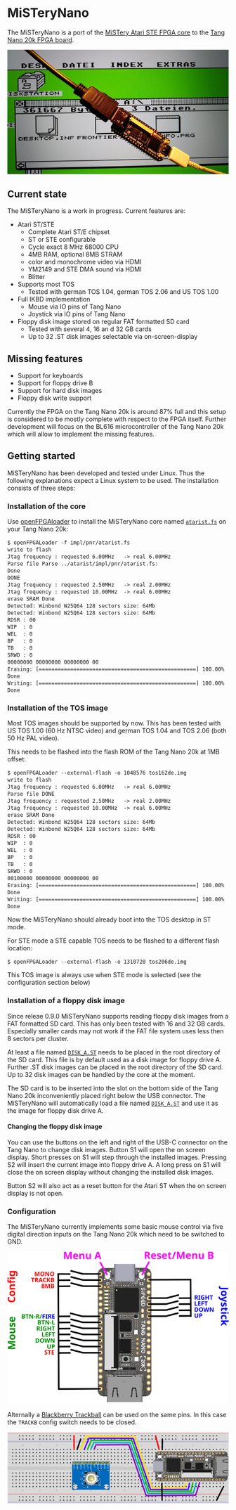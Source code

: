 # MiSTeryNano

The MiSTeryNano is a port of the
[MiSTery Atari STE FPGA core](https://github.com/gyurco/MiSTery) to the
[Tang Nano 20k FPGA board](https://wiki.sipeed.com/nano20k).

![MiSTeryNano photo](images/misterynano.jpeg)

## Current state

The MiSTeryNano is a work in progress. Current features are:

  * Atari ST/STE
    * Complete Atari ST/E chipset
    * ST or STE configurable
    * Cycle exact 8 MHz 68000 CPU
    * 4MB RAM, optional 8MB STRAM
    * color and monochrome video via HDMI
    * YM2149 and STE DMA sound via HDMI
    * Blitter
  * Supports most TOS
    * Tested with german TOS 1.04, german TOS 2.06 and US TOS 1.00
  * Full IKBD implementation
    * Mouse via IO pins of Tang Nano
    * Joystick via IO pins of Tang Nano
  * Floppy disk image stored on regular FAT formatted SD card
    * Tested with several 4, 16 an d 32 GB cards
    * Up to 32 .ST disk images selectable via on-screen-display

## Missing features

  * Support for keyboards
  * Support for floppy drive B
  * Support for hard disk images
  * Floppy disk write support

Currently the FPGA on the Tang Nano 20k is around 87% full and this setup
is considered to be mostly complete with respect to the FPGA itself.
Further development will focus on the BL616 microcontroller of the Tang
Nano 20k which will allow to implement the missing features.

## Getting started

MiSTeryNano has been developed and tested under Linux. Thus the following
explanations expect a Linux system to be used. The installation consists
of three steps:

### Installation of the core

Use [openFPGAloader](https://github.com/trabucayre/openFPGALoader) to install the MiSTeryNano core named [```atarist.fs```](https://github.com/harbaum/MiSTeryNano/releases) on your Tang Nano 20k:

```
$ openFPGALoader -f impl/pnr/atarist.fs 
write to flash
Jtag frequency : requested 6.00MHz   -> real 6.00MHz  
Parse file Parse ../atarist/impl/pnr/atarist.fs: 
Done
DONE
Jtag frequency : requested 2.50MHz   -> real 2.00MHz  
Jtag frequency : requested 10.00MHz  -> real 6.00MHz  
erase SRAM Done
Detected: Winbond W25Q64 128 sectors size: 64Mb
Detected: Winbond W25Q64 128 sectors size: 64Mb
RDSR : 00
WIP  : 0
WEL  : 0
BP   : 0
TB   : 0
SRWD : 0
00000000 00000000 00000000 00
Erasing: [==================================================] 100.00%
Done
Writing: [==================================================] 100.00%
Done
```

### Installation of the TOS image

Most TOS images should be supported by now. This has been tested with
US TOS 1.00 (60 Hz NTSC video) and german TOS 1.04 and TOS 2.06 (both
50 Hz PAL video).

This needs to be flashed into the flash ROM of the Tang Nano 20k at
1MB offset:

```
$ openFPGALoader --external-flash -o 1048576 tos162de.img
write to flash
Jtag frequency : requested 6.00MHz   -> real 6.00MHz  
Parse file DONE
Jtag frequency : requested 2.50MHz   -> real 2.00MHz  
Jtag frequency : requested 10.00MHz  -> real 6.00MHz  
erase SRAM Done
Detected: Winbond W25Q64 128 sectors size: 64Mb
Detected: Winbond W25Q64 128 sectors size: 64Mb
RDSR : 00
WIP  : 0
WEL  : 0
BP   : 0
TB   : 0
SRWD : 0
00100000 00000000 00000000 00
Erasing: [==================================================] 100.00%
Done
Writing: [==================================================] 100.00%
Done
```

Now the MiSTeryNano should already boot into the TOS desktop in ST mode.

For STE mode a STE capable TOS needs to be flashed to a different flash
location:

```
$ openFPGALoader --external-flash -o 1310720 tos206de.img
```

This TOS image is always use when STE mode is selected (see the
configuration section below)

### Installation of a floppy disk image

Since releae 0.9.0 MiSTeryNano supports reading floppy disk images from
a FAT formatted SD card. This has only been tested with 16 and 32 GB cards.
Especially smaller cards may not work if the FAT file system uses less
then 8 sectors per cluster.

At least a file named [```DISK_A.ST```](sim/floppy_tb/disk_a.st) needs to be placed in the root
directory of the SD card. This file is by default used as a disk image
for floppy drive A. Further .ST disk images can be placed in the root
directory of the SD card. Up to 32 disk images can be handled by the
core at the moment.

The SD card is to be inserted into the slot on the bottom side of the
Tang Nano 20k inconveniently placed right below the USB connector.
The MiSTeryNano will automatically load a file named [```DISK_A.ST```](sim/floppy_tb/disk_a.st) and use it as the image for floppy disk drive A.

#### Changing the floppy disk image

You can use the buttons on the left and right of the USB-C connector
on the Tang Nano to change disk images. Button S1 will open the
on screen display. Short presses on S1 will step through the installed
images. Pressing S2 will insert the current image into floppy drive A.
A long press on S1 will close the on screen display without changing the
installed disk images.

Button S2 will also act as a reset button for the Atari ST when the
on screen display is not open.

### Configuration

The MiSTeryNano currently implements some basic mouse control via
five digital direction inputs on the Tang Nano 20k which need to be
switched to GND.

![MiSTeryNano wiring](images/wiring.png)

Alternally a [Blackberry
Trackball](https://www.sparkfun.com/products/retired/13169) can be
used on the same pins. In this case the ```TRACKB``` config switch
needs to be closed.

![MiSTeryNano trackball](images/trackball.png)
